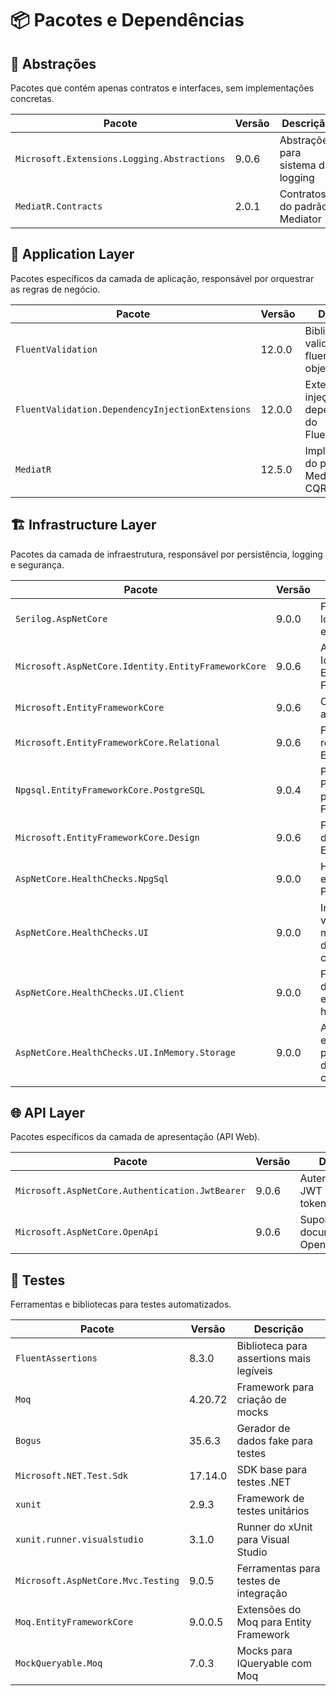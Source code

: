 # 📦 Pacotes e Dependências

## 🔗 Abstrações
Pacotes que contém apenas contratos e interfaces, sem implementações concretas.

| Pacote | Versão | Descrição |
|--------|--------|-----------|
| `Microsoft.Extensions.Logging.Abstractions` | 9.0.6 | Abstrações para sistema de logging |
| `MediatR.Contracts` | 2.0.1 | Contratos do padrão Mediator |

## 🎯 Application Layer
Pacotes específicos da camada de aplicação, responsável por orquestrar as regras de negócio.

| Pacote | Versão | Descrição |
|--------|--------|-----------|
| `FluentValidation` | 12.0.0 | Biblioteca para validação fluente de objetos |
| `FluentValidation.DependencyInjectionExtensions` | 12.0.0 | Extensões para injeção de dependência do FluentValidation |
| `MediatR` | 12.5.0 | Implementação do padrão Mediator para CQRS |

## 🏗️ Infrastructure Layer
Pacotes da camada de infraestrutura, responsável por persistência, logging e segurança.

| Pacote | Versão | Descrição |
|--------|--------|-----------|
| `Serilog.AspNetCore` | 9.0.0 | Framework de logging estruturado |
| `Microsoft.AspNetCore.Identity.EntityFrameworkCore` | 9.0.6 | ASP.NET Core Identity com Entity Framework |
| `Microsoft.EntityFrameworkCore` | 9.0.6 | ORM para acesso a dados |
| `Microsoft.EntityFrameworkCore.Relational` | 9.0.6 | Funcionalidades relacionais do EF Core |
| `Npgsql.EntityFrameworkCore.PostgreSQL` | 9.0.4 | Provider PostgreSQL para Entity Framework |
| `Microsoft.EntityFrameworkCore.Design` | 9.0.6 | Ferramentas de design-time do EF Core |
| `AspNetCore.HealthChecks.NpgSql` | 9.0.0 | Health check específico para PostgreSQL |
| `AspNetCore.HealthChecks.UI` | 9.0.0 | Interface web visual para monitoramento de health checks |
| `AspNetCore.HealthChecks.UI.Client` | 9.0.0 | Formatação rica de JSON para endpoints de health checks |
| `AspNetCore.HealthChecks.UI.InMemory.Storage` | 9.0.0 | Armazenamento em memória para histórico de health checks |

## 🌐 API Layer
Pacotes específicos da camada de apresentação (API Web).

| Pacote | Versão | Descrição |
|--------|--------|-----------|
| `Microsoft.AspNetCore.Authentication.JwtBearer` | 9.0.6 | Autenticação via JWT Bearer tokens |
| `Microsoft.AspNetCore.OpenApi` | 9.0.6 | Suporte para documentação OpenAPI/Swagger |

## 🧪 Testes
Ferramentas e bibliotecas para testes automatizados.

| Pacote | Versão | Descrição |
|--------|--------|-----------|
| `FluentAssertions` | 8.3.0 | Biblioteca para assertions mais legíveis |
| `Moq` | 4.20.72 | Framework para criação de mocks |
| `Bogus` | 35.6.3 | Gerador de dados fake para testes |
| `Microsoft.NET.Test.Sdk` | 17.14.0 | SDK base para testes .NET |
| `xunit` | 2.9.3 | Framework de testes unitários |
| `xunit.runner.visualstudio` | 3.1.0 | Runner do xUnit para Visual Studio |
| `Microsoft.AspNetCore.Mvc.Testing` | 9.0.5 | Ferramentas para testes de integração |
| `Moq.EntityFrameworkCore` | 9.0.0.5 | Extensões do Moq para Entity Framework |
| `MockQueryable.Moq` | 7.0.3 | Mocks para IQueryable com Moq |